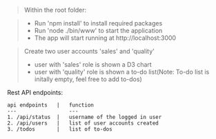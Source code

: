 > Within the root folder:

> * Run 'npm install' to install required packages
> * Run 'node ./bin/www' to start the application
> * The app will start running at http://localhost:3000

> Create two user accounts 'sales' and 'quality'
>	* user with 'sales' role is shown a D3 chart
>	* user with 'quality' role is shown a to-do list(Note: To-do list is initally empty, feel free to add to-dos)


Rest API endpoints:

	api endpoints 	| 	function
	---					---
	1. /api/status 	| 	username of the logged in user
	2. /api/users 	|	list of user accounts created
	3. /todos		| 	list of to-dos







